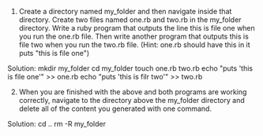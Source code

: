 1. Create a directory named my_folder and then navigate inside that directory. Create two files named one.rb and two.rb in the my_folder directory. Write a ruby program that outputs the line this is file one when you run the one.rb file. Then write another program that outputs this is file two when you run the two.rb file. (Hint: one.rb should have this in it puts "this is file one")

Solution:
mkdir my_folder
cd my_folder
touch one.rb two.rb
echo "puts 'this is file one'" >> one.rb
echo "puts 'this is filr two'" >> two.rb

2. When you are finished with the above and both programs are working correctly, navigate to the directory above the my_folder directory and delete all of the content you generated with one command.

Solution:
cd ..
rm -R my_folder